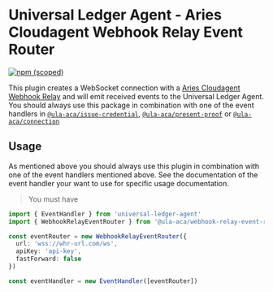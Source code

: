 # Universal Ledger Agent - Aries Cloudagent Webhook Relay Event Router

[![npm (scoped)](https://img.shields.io/npm/v/@ula-aca/webhook-relay-event-router)](https://npmjs.com/package/@ula-aca/webhook-relay-event-router)

This plugin creates a WebSocket connection with a [Aries Cloudagent Webhook Relay](https://github.com/ula-aca/aries-cloudagent-webhook-relay) and will emit received events to the Universal Ledger Agent. You should always use this package in combination with one of the event handlers in [`@ula-aca/issue-credential`](npmjs.com/package/@ula-aca/issue-credential), [`@ula-aca/present-proof`](npmjs.com/package/@ula-aca/present-proof) or [`@ula-aca/connection`](npmjs.com/package/@ula-aca/connection)

## Usage

As mentioned above you should always use this plugin in combination with one of the event handlers mentioned above. See the documentation of the event handler your want to use for specific usage documentation.

> You must have

```typescript
import { EventHandler } from 'universal-ledger-agent'
import { WebhookRelayEventRouter } from '@ula-aca/webhook-relay-event-router'

const eventRouter = new WebhookRelayEventRouter({
  url: 'wss://whr-url.com/ws',
  apiKey: 'api-key',
  fastForward: false
})

const eventHandler = new EventHandler([eventRouter])
```
